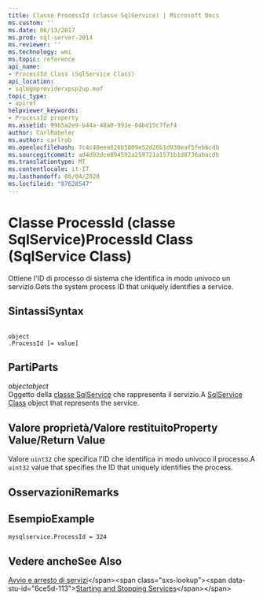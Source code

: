 ```yaml
---
title: Classe ProcessId (classe SqlService) | Microsoft Docs
ms.custom: ''
ms.date: 06/13/2017
ms.prod: sql-server-2014
ms.reviewer: ''
ms.technology: wmi
ms.topic: reference
api_name:
- ProcessId Class (SqlService Class)
api_location:
- sqlmgmproviderxpsp2up.mof
topic_type:
- apiref
helpviewer_keywords:
- ProcessId property
ms.assetid: 99b5a2e9-b44a-48a0-993e-04bd15c7fef4
author: CarlRabeler
ms.author: carlrab
ms.openlocfilehash: 7c4c40eea826b5009e52d26b1d930eaf5febbcdb
ms.sourcegitcommit: ad4d92dce894592a259721a1571b1d8736abacdb
ms.translationtype: MT
ms.contentlocale: it-IT
ms.lasthandoff: 08/04/2020
ms.locfileid: "87628547"
---
```

# <a name="processid-class-sqlservice-class"></a><span data-ttu-id="6ce5d-102">Classe ProcessId (classe SqlService)</span><span class="sxs-lookup"><span data-stu-id="6ce5d-102">ProcessId Class (SqlService Class)</span></span>
  <span data-ttu-id="6ce5d-103">Ottiene l'ID di processo di sistema che identifica in modo univoco un servizio.</span><span class="sxs-lookup"><span data-stu-id="6ce5d-103">Gets the system process ID that uniquely identifies a service.</span></span>  
  
## <a name="syntax"></a><span data-ttu-id="6ce5d-104">Sintassi</span><span class="sxs-lookup"><span data-stu-id="6ce5d-104">Syntax</span></span>  
  
```  
  
object  
.ProcessId [= value]  
```  
  
## <a name="parts"></a><span data-ttu-id="6ce5d-105">Parti</span><span class="sxs-lookup"><span data-stu-id="6ce5d-105">Parts</span></span>  
 <span data-ttu-id="6ce5d-106">*object*</span><span class="sxs-lookup"><span data-stu-id="6ce5d-106">*object*</span></span>  
 <span data-ttu-id="6ce5d-107">Oggetto della [classe SqlService](sqlservice-class.md) che rappresenta il servizio.</span><span class="sxs-lookup"><span data-stu-id="6ce5d-107">A [SqlService Class](sqlservice-class.md) object that represents the service.</span></span>  
  
## <a name="property-valuereturn-value"></a><span data-ttu-id="6ce5d-108">Valore proprietà/Valore restituito</span><span class="sxs-lookup"><span data-stu-id="6ce5d-108">Property Value/Return Value</span></span>  
 <span data-ttu-id="6ce5d-109">Valore `uint32` che specifica l'ID che identifica in modo univoco il processo.</span><span class="sxs-lookup"><span data-stu-id="6ce5d-109">A `uint32` value that specifies the ID that uniquely identifies the process.</span></span>  
  
## <a name="remarks"></a><span data-ttu-id="6ce5d-110">Osservazioni</span><span class="sxs-lookup"><span data-stu-id="6ce5d-110">Remarks</span></span>  
  
## <a name="example"></a><span data-ttu-id="6ce5d-111">Esempio</span><span class="sxs-lookup"><span data-stu-id="6ce5d-111">Example</span></span>  
  
```  
mysqlservice.ProcessId = 324  
```  
  
## <a name="see-also"></a><span data-ttu-id="6ce5d-112">Vedere anche</span><span class="sxs-lookup"><span data-stu-id="6ce5d-112">See Also</span></span>  
 <span data-ttu-id="6ce5d-113">[Avvio e arresto di servizi](https://technet.microsoft.com/library/ms174886\(v=sql.105\).aspx)</span><span class="sxs-lookup"><span data-stu-id="6ce5d-113">[Starting and Stopping Services](https://technet.microsoft.com/library/ms174886\(v=sql.105\).aspx)</span></span>  
  
  
